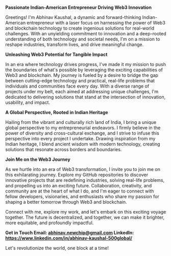 **Passionate Indian-American Entrepreneur Driving Web3 Innovation**

Greetings! I'm Abhinav Kaushal, a dynamic and forward-thinking Indian-American entrepreneur with a laser focus on harnessing the power of Web3 and blockchain technology to create ingenious solutions for real-world challenges. With an unyielding commitment to innovation and a deep-rooted understanding of both technology and societal needs, I'm on a mission to reshape industries, transform lives, and drive meaningful change.

**Unleashing Web3 Potential for Tangible Impact**

In an era where technology drives progress, I've made it my mission to push the boundaries of what's possible by leveraging the exciting capabilities of Web3 and blockchain. My journey is fueled by a desire to bridge the gap between cutting-edge technology and practical, real-life problems that individuals and communities face every day. With a diverse range of projects under my belt, each aimed at addressing unique challenges, I'm dedicated to delivering solutions that stand at the intersection of innovation, usability, and impact.

**A Global Perspective, Rooted in Indian Heritage**

Hailing from the vibrant and culturally rich land of India, I bring a unique global perspective to my entrepreneurial endeavors. I firmly believe in the power of diversity and cross-cultural exchange, and I strive to infuse this perspective into every project I undertake. Drawing inspiration from my Indian heritage, I blend ancient wisdom with modern technology, creating solutions that resonate across borders and boundaries.

**Join Me on the Web3 Journey**

As we hurtle into an era of Web3 transformation, I invite you to join me on this exhilarating journey. Explore my GitHub repositories to discover innovative projects that are redefining industries, solving real-life problems, and propelling us into an exciting future. Collaboration, creativity, and community are at the heart of what I do, and I'm eager to connect with fellow developers, visionaries, and enthusiasts who share my passion for shaping a better tomorrow through Web3 and blockchain.

Connect with me, explore my work, and let's embark on this exciting voyage together. The future is decentralized, and together, we can make it brighter, more equitable, and profoundly impactful.

**Get in Touch
Email: abhinav.newchip@gmail.com
LinkedIn: https://www.linkedin.com/in/abhinav-kaushal-500global/**


Let's revolutionize the world, one block at a time!
